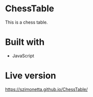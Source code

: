 # ChessTable
This is a chess table.

# Built with
- JavaScript

# Live version
https://szimonetta.github.io/ChessTable/
